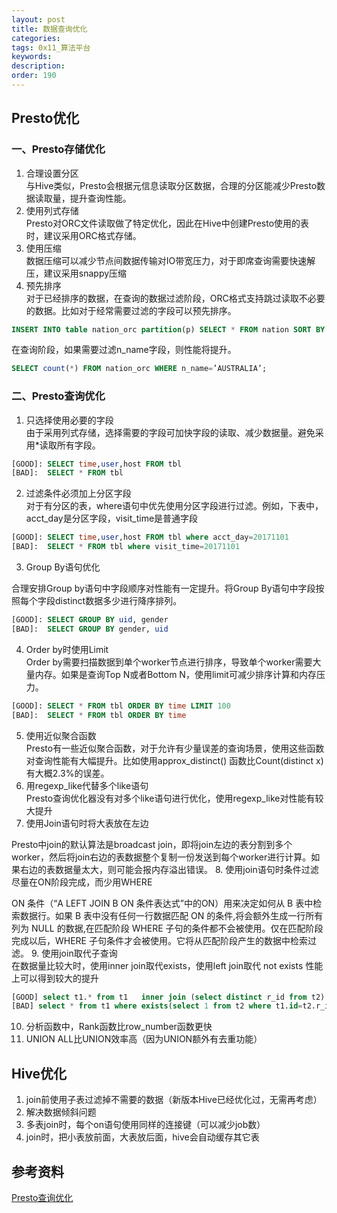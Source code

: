 ```yaml
---
layout: post
title: 数据查询优化
categories:
tags: 0x11_算法平台
keywords:
description:
order: 190
---
```


## Presto优化
### 一、Presto存储优化
1. 合理设置分区  
与Hive类似，Presto会根据元信息读取分区数据，合理的分区能减少Presto数据读取量，提升查询性能。
2. 使用列式存储  
Presto对ORC文件读取做了特定优化，因此在Hive中创建Presto使用的表时，建议采用ORC格式存储。
3. 使用压缩  
数据压缩可以减少节点间数据传输对IO带宽压力，对于即席查询需要快速解压，建议采用snappy压缩
4. 预先排序  
对于已经排序的数据，在查询的数据过滤阶段，ORC格式支持跳过读取不必要的数据。比如对于经常需要过滤的字段可以预先排序。
```sql
INSERT INTO table nation_orc partition(p) SELECT * FROM nation SORT BY n_name;
```
在查询阶段，如果需要过滤n_name字段，则性能将提升。
```sql
SELECT count(*) FROM nation_orc WHERE n_name=’AUSTRALIA’;
```
### 二、Presto查询优化
1. 只选择使用必要的字段  
由于采用列式存储，选择需要的字段可加快字段的读取、减少数据量。避免采用*读取所有字段。  
```sql
[GOOD]: SELECT time,user,host FROM tbl
[BAD]:  SELECT * FROM tbl
```
2. 过滤条件必须加上分区字段  
对于有分区的表，where语句中优先使用分区字段进行过滤。例如，下表中，acct_day是分区字段，visit_time是普通字段
```sql
[GOOD]: SELECT time,user,host FROM tbl where acct_day=20171101
[BAD]:  SELECT * FROM tbl where visit_time=20171101
```
3. Group By语句优化

合理安排Group by语句中字段顺序对性能有一定提升。将Group By语句中字段按照每个字段distinct数据多少进行降序排列。
```sql
[GOOD]: SELECT GROUP BY uid, gender
[BAD]:  SELECT GROUP BY gender, uid
```
4. Order by时使用Limit  
Order by需要扫描数据到单个worker节点进行排序，导致单个worker需要大量内存。如果是查询Top N或者Bottom N，使用limit可减少排序计算和内存压力。
```sql
[GOOD]: SELECT * FROM tbl ORDER BY time LIMIT 100
[BAD]:  SELECT * FROM tbl ORDER BY time
```
5. 使用近似聚合函数  
Presto有一些近似聚合函数，对于允许有少量误差的查询场景，使用这些函数对查询性能有大幅提升。比如使用approx_distinct() 函数比Count(distinct x)有大概2.3%的误差。
6. 用regexp_like代替多个like语句  
Presto查询优化器没有对多个like语句进行优化，使用regexp_like对性能有较大提升
7. 使用Join语句时将大表放在左边

Presto中join的默认算法是broadcast join，即将join左边的表分割到多个worker，然后将join右边的表数据整个复制一份发送到每个worker进行计算。如果右边的表数据量太大，则可能会报内存溢出错误。
8. 使用join语句时条件过滤尽量在ON阶段完成，而少用WHERE

ON 条件（“A LEFT JOIN B ON 条件表达式”中的ON）用来决定如何从 B 表中检索数据行。如果 B 表中没有任何一行数据匹配 ON 的条件,将会额外生成一行所有列为 NULL 的数据,在匹配阶段 WHERE 子句的条件都不会被使用。仅在匹配阶段完成以后，WHERE 子句条件才会被使用。它将从匹配阶段产生的数据中检索过滤。
9. 使用join取代子查询  
在数据量比较大时，使用inner join取代exists，使用left join取代 not exists 性能上可以得到较大的提升
```sql
[GOOD] select t1.* from t1   inner join (select distinct r_id from t2) t2 on t1.id= t2.r_id   
[BAD] select * from t1 where exists(select 1 from t2 where t1.id=t2.r_id);  
```
10. 分析函数中，Rank函数比row_number函数更快
11. UNION ALL比UNION效率高（因为UNION额外有去重功能）



## Hive优化

1. join前使用子表过滤掉不需要的数据（新版本Hive已经优化过，无需再考虑）
2. 解决数据倾斜问题  
1. 多表join时，每个on语句使用同样的连接键（可以减少job数）  
1. join时，把小表放前面，大表放后面，hive会自动缓存其它表  


## 参考资料
[Presto查询优化](https://blog.csdn.net/freefishly/article/details/79081764)
